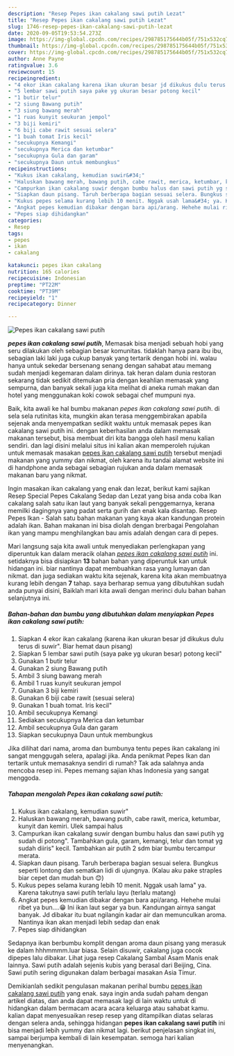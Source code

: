 ```yaml
---
description: "Resep Pepes ikan cakalang sawi putih Lezat"
title: "Resep Pepes ikan cakalang sawi putih Lezat"
slug: 1746-resep-pepes-ikan-cakalang-sawi-putih-lezat
date: 2020-09-05T19:53:54.273Z
image: https://img-global.cpcdn.com/recipes/298785175644b05f/751x532cq70/pepes-ikan-cakalang-sawi-putih-foto-resep-utama.jpg
thumbnail: https://img-global.cpcdn.com/recipes/298785175644b05f/751x532cq70/pepes-ikan-cakalang-sawi-putih-foto-resep-utama.jpg
cover: https://img-global.cpcdn.com/recipes/298785175644b05f/751x532cq70/pepes-ikan-cakalang-sawi-putih-foto-resep-utama.jpg
author: Anne Payne
ratingvalue: 3.6
reviewcount: 15
recipeingredient:
- "4 ekor ikan cakalang karena ikan ukuran besar jd dikukus dulu terus di suwir Biar hemat daun pisang"
- "5 lembar sawi putih saya pake yg ukuran besar potong kecil"
- "1 butir telur"
- "2 siung Bawang putih"
- "3 siung bawang merah"
- "1 ruas kunyit seukuran jempol"
- "3 biji kemiri"
- "6 biji cabe rawit sesuai selera"
- "1 buah tomat Iris kecil"
- "secukupnya Kemangi"
- "secukupnya Merica dan ketumbar"
- "secukupnya Gula dan garam"
- "secukupnya Daun untuk membungkus"
recipeinstructions:
- "Kukus ikan cakalang, kemudian suwir&#34;"
- "Haluskan bawang merah, bawang putih, cabe rawit, merica, ketumbar, kunyit dan kemiri. Ulek sampai halus"
- "Campurkan ikan cakalang suwir dengan bumbu halus dan sawi putih yg sudah di potong&#34;. Tambahkan gula, garam, kemangi, telur dan tomat yg sudah diiris&#34; kecil. Tambahkan air putih 2 sdm biar bumbu tercampur merata."
- "Siapkan daun pisang. Taruh berberapa bagian sesuai selera. Bungkus seperti lontong dan sematkan lidi di ujungnya. (Kalau aku pake straples biar cepet dan mudah bun 😊)"
- "Kukus pepes selama kurang lebih 10 menit. Nggak usah lama&#34; ya. Karena takutnya sawi putih terlalu layu (terlalu matang)"
- "Angkat pepes kemudian dibakar dengan bara api/arang. Hehehe mulai ribet ya bun....😁 Ini ikan laut segar ya bun. Kandungan airnya sangat banyak. Jd dibakar itu buat ngilangin kadar air dan memunculkan aroma. Nantinya ikan akan menjadi lebih sedap dan enak"
- "Pepes siap dihidangkan"
categories:
- Resep
tags:
- pepes
- ikan
- cakalang

katakunci: pepes ikan cakalang 
nutrition: 165 calories
recipecuisine: Indonesian
preptime: "PT22M"
cooktime: "PT39M"
recipeyield: "1"
recipecategory: Dinner

---
```



![Pepes ikan cakalang sawi putih](https://img-global.cpcdn.com/recipes/298785175644b05f/751x532cq70/pepes-ikan-cakalang-sawi-putih-foto-resep-utama.jpg)

<b><i>pepes ikan cakalang sawi putih</i></b>, Memasak bisa menjadi sebuah hobi yang seru dilakukan oleh sebagian besar komunitas. tidaklah hanya para ibu ibu, sebagian laki laki juga cukup banyak yang tertarik dengan hobi ini. walau hanya untuk sekedar bersenang senang dengan sahabat atau memang sudah menjadi kegemaran dalam dirinya. tak heran dalam dunia restoran sekarang tidak sedikit ditemukan pria dengan keahlian memasak yang sempurna, dan banyak sekali juga kita melihat di aneka rumah makan dan hotel yang menggunakan koki cowok sebagai chef mumpuni nya.

Baik, kita awali ke hal bumbu makanan <i>pepes ikan cakalang sawi putih</i>. di sela sela rutinitas kita, mungkin akan terasa menggembirakan apabila sejenak anda menyempatkan sedikit waktu untuk memasak pepes ikan cakalang sawi putih ini. dengan keberhasilan anda dalam memasak makanan tersebut, bisa membuat diri kita bangga oleh hasil menu kalian sendiri. dan lagi disini melalui situs ini kalian akan memperoleh rujukan untuk memasak masakan <u>pepes ikan cakalang sawi putih</u> tersebut menjadi makanan yang yummy dan nikmat, oleh karena itu tandai alamat website ini di handphone anda sebagai sebagian rujukan anda dalam memasak makanan baru yang nikmat.

Ingin masakan ikan cakalang yang enak dan lezat, berikut kami sajikan Resep Special Pepes Cakalang Sedap dan Lezat yang bisa anda coba Ikan cakalang salah satu ikan laut yang banyak sekali penggemarnya, kerana memilki dagingnya yang padat serta gurih dan enak kala disantap. Resep Pepes Ikan - Salah satu bahan makanan yang kaya akan kandungan protein adalah ikan. Bahan makanan ini bisa diolah dengan brerbagai Pengolahan ikan yang mampu menghilangkan bau amis adalah dengan cara di pepes.


Mari langsung saja kita awali untuk menyediakan perlengkapan yang diperuntuk kan dalam meracik olahan <u><i>pepes ikan cakalang sawi putih</i></u> ini. setidaknya bisa disiapkan <b>13</b> bahan bahan yang diperuntuk kan untuk hidangan ini. biar nantinya dapat membuahkan rasa yang lumayan dan nikmat. dan juga sediakan waktu kita sejenak, karena kita akan membuatnya kurang lebih dengan <b>7</b> tahap. saya berharap semua yang dibutuhkan sudah anda punyai disini, Baiklah mari kita awali dengan merinci dulu bahan bahan selanjutnya ini.

<!--inarticleads1-->

##### Bahan-bahan dan bumbu yang dibutuhkan dalam menyiapkan Pepes ikan cakalang sawi putih:

1. Siapkan 4 ekor ikan cakalang (karena ikan ukuran besar jd dikukus dulu terus di suwir&#34;. Biar hemat daun pisang)
1. Siapkan 5 lembar sawi putih (saya pake yg ukuran besar) potong kecil&#34;
1. Gunakan 1 butir telur
1. Gunakan 2 siung Bawang putih
1. Ambil 3 siung bawang merah
1. Ambil 1 ruas kunyit seukuran jempol
1. Gunakan 3 biji kemiri
1. Gunakan 6 biji cabe rawit (sesuai selera)
1. Gunakan 1 buah tomat. Iris kecil&#34;
1. Ambil secukupnya Kemangi
1. Sediakan secukupnya Merica dan ketumbar
1. Ambil secukupnya Gula dan garam
1. Siapkan secukupnya Daun untuk membungkus


Jika dilihat dari nama, aroma dan bumbunya tentu pepes ikan cakalang ini sangat menggugah selera, apalagi jika. Anda penikmat Pepes Ikan dan tertarik untuk memasaknya sendiri di rumah? Tak ada salahnya anda mencoba resep ini. Pepes memang sajian khas Indonesia yang sangat menggoda. 

<!--inarticleads2-->

##### Tahapan mengolah Pepes ikan cakalang sawi putih:

1. Kukus ikan cakalang, kemudian suwir&#34;
1. Haluskan bawang merah, bawang putih, cabe rawit, merica, ketumbar, kunyit dan kemiri. Ulek sampai halus
1. Campurkan ikan cakalang suwir dengan bumbu halus dan sawi putih yg sudah di potong&#34;. Tambahkan gula, garam, kemangi, telur dan tomat yg sudah diiris&#34; kecil. Tambahkan air putih 2 sdm biar bumbu tercampur merata.
1. Siapkan daun pisang. Taruh berberapa bagian sesuai selera. Bungkus seperti lontong dan sematkan lidi di ujungnya. (Kalau aku pake straples biar cepet dan mudah bun 😊)
1. Kukus pepes selama kurang lebih 10 menit. Nggak usah lama&#34; ya. Karena takutnya sawi putih terlalu layu (terlalu matang)
1. Angkat pepes kemudian dibakar dengan bara api/arang. Hehehe mulai ribet ya bun....😁 Ini ikan laut segar ya bun. Kandungan airnya sangat banyak. Jd dibakar itu buat ngilangin kadar air dan memunculkan aroma. Nantinya ikan akan menjadi lebih sedap dan enak
1. Pepes siap dihidangkan


Sedapnya ikan berbumbu komplit dengan aroma daun pisang yang merasuk ke dalam hhhmmmm.luar biasa. Selain disuwir, cakalang juga cocok dipepes lalu dibakar. Lihat juga resep Cakalang Sambal Asam Manis enak lainnya. Sawi putih adalah sejenis kubis yang berasal dari Beijing, Cina. Sawi putih sering digunakan dalam berbagai masakan Asia Timur. 

Demikianlah sedikit pengulasan makanan perihal bumbu <u>pepes ikan cakalang sawi putih</u> yang enak. saya ingin anda sudah paham dengan artikel diatas, dan anda dapat memasak lagi di lain waktu untuk di hidangkan dalam bermacam acara acara keluarga atau sahabat kamu. kalian dapat menyesuaikan resep resep yang ditampilkan diatas selaras dengan selera anda, sehingga hidangan <b>pepes ikan cakalang sawi putih</b> ini bisa menjadi lebih yummy dan nikmat lagi. berikut penjelasan singkat ini, sampai berjumpa kembali di lain kesempatan. semoga hari kalian menyenangkan.
